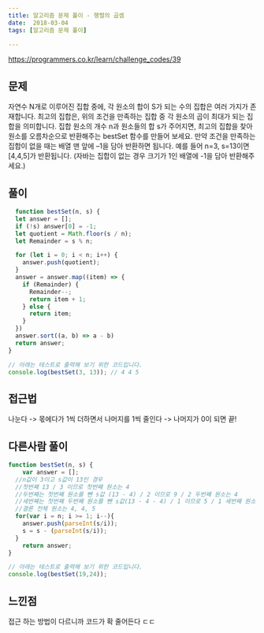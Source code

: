 ```yaml
---
title: 알고리즘 문제 풀이 - 행렬의 곱셈
date:  2018-03-04
tags: [알고리즘 문제 풀이]

---
```

https://programmers.co.kr/learn/challenge_codes/39

## 문제
자연수 N개로 이루어진 집합 중에, 각 원소의 합이 S가 되는 수의 집합은 여러 가지가 존재합니다. 최고의 집합은, 위의 조건을 만족하는 집합 중 각 원소의 곱이 최대가 되는 집합을 의미합니다. 집합 원소의 개수 n과 원소들의 합 s가 주어지면, 최고의 집합을 찾아 원소를 오름차순으로 반환해주는 bestSet 함수를 만들어 보세요. 만약 조건을 만족하는 집합이 없을 때는 배열 맨 앞에 –1을 담아 반환하면 됩니다. 예를 들어 n=3, s=13이면 [4,4,5]가 반환됩니다.
(자바는 집합이 없는 경우 크기가 1인 배열에 -1을 담아 반환해주세요.)


## 풀이

```javascript
  function bestSet(n, s) {
  let answer = [];
  if (!s) answer[0] = -1;
  let quotient = Math.floor(s / n);
  let Remainder = s % n;

  for (let i = 0; i < n; i++) {
    answer.push(quotient);
  }
  answer = answer.map((item) => {
    if (Remainder) {
      Remainder--;
      return item + 1;
    } else {
      return item;
    }
  })
  answer.sort((a, b) => a - b)
  return answer;
}

// 아래는 테스트로 출력해 보기 위한 코드입니다.
console.log(bestSet(3, 13)); // 4 4 5
```
## 접근법
나눈다 -> 몫에다가 1씩 더하면서 나머지를 1씩 줄인다 -> 나머지가 0이 되면 끝!

## 다른사람 풀이
```js
function bestSet(n, s) {
    var answer = [];
  //n값이 3이고 s값이 13인 경우
  //첫번째 13 / 3 이므로 첫번째 원소는 4
  //두번째는 첫번째 원소를 뺀 s값 (13 - 4) / 2 이므로 9 / 2 두번째 원소는 4
  //세번째는 첫번째 두번째 원소를 뺀 s값(13 - 4 - 4) / 1 이므로 5 / 1 세번째 원소는 5
  //결론 전체 원소는 4, 4, 5
  for(var i = n; i >= 1; i--){
    answer.push(parseInt(s/i));
    s = s - (parseInt(s/i));
  }
    return answer;
}

// 아래는 테스트로 출력해 보기 위한 코드입니다.
console.log(bestSet(19,24));
```

## 느낀점
접근 하는 방법이 다르니까 코드가 확 줄어든다 ㄷㄷ